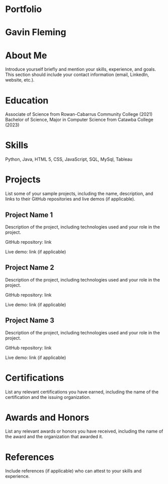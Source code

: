 # Portfolio

# Gavin Fleming

# About Me
Introduce yourself briefly and mention your skills, experience, and goals. This section should include your contact information (email, LinkedIn, website, etc.).

# Education
Associate of Science from Rowan-Cabarrus Community College (2021)
Bachelor of Science, Major in Computer Science from Catawba College (2023)

# Skills
Python, Java, HTML 5, CSS, JavaScript, SQL, MySql, Tableau

# Projects

List some of your sample projects, including the name, description, and links to their GitHub repositories and live demos (if applicable).
## Project Name 1

Description of the project, including technologies used and your role in the project.

GitHub repository: link

Live demo: link (if applicable)
## Project Name 2

Description of the project, including technologies used and your role in the project.

GitHub repository: link

Live demo: link (if applicable)
## Project Name 3

Description of the project, including technologies used and your role in the project.

GitHub repository: link

Live demo: link (if applicable)

# Certifications

List any relevant certifications you have earned, including the name of the certification and the issuing organization.
# Awards and Honors

List any relevant awards or honors you have received, including the name of the award and the organization that awarded it.
# References

Include references (if applicable) who can attest to your skills and experience.
